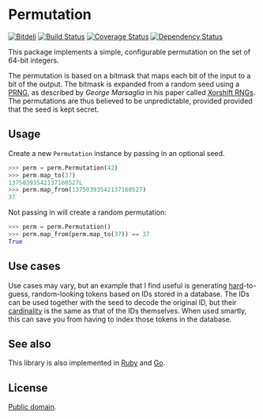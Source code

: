 # Permutation

[![Bitdeli](https://d2weczhvl823v0.cloudfront.net/attilaolah/perm.py/trend.png)](https://bitdeli.com/free "Bitdeli Badge")
[![Build Status](https://travis-ci.org/attilaolah/perm.py.png?branch=master)](https://travis-ci.org/attilaolah/perm.py)
[![Coverage Status](https://coveralls.io/repos/attilaolah/perm.py/badge.png)](https://coveralls.io/r/attilaolah/perm.py)
[![Dependency Status](https://gemnasium.com/attilaolah/perm.py.png)](https://gemnasium.com/attilaolah/perm.py)

This package implements a simple, configurable permutation on the set of 64-bit
integers.

The permutation is based on a bitmask that maps each bit of the input to a bit
of the output. The bitmask is expanded from a random seed using a [PRNG][1], as
described by *George Marsaglia* in his paper called [Xorshift RNGs][2]. The
permutations are thus believed to be unpredictable, provided provided that the
seed is kept secret.

[1]: //en.wikipedia.org/wiki/Pseudorandom_number_generator
[2]: http://www.jstatsoft.org/v08/i14/paper

## Usage

Create a new `Permutation` instance by passing in an optional seed.

```python
>>> perm = perm.Permutation(42)
>>> perm.map_to(37)
13750393542137160527L
>>> perm.map_from(13750393542137160527)
37
```

Not passing in will create a random permutation:

```python
>>> perm = perm.Permutation()
>>> perm.map_from(perm.map_to(37)) == 37
True
```

## Use cases

Use cases may vary, but an example that I find useful is generating
[hard][4]-to-guess, random-looking tokens based on IDs stored in a database.
The IDs can be used together with the seed to decode the original ID, but their
[cardinality][5] is the same as that of the IDs themselves. When used smartly,
this can save you from having to index those tokens in the database.

[4]: //en.wikipedia.org/wiki/NP-hard
[5]: //en.wikipedia.org/wiki/Cardinality

## See also

This library is also implemented in [Ruby][7] and [Go][6].

[6]: //github.com/attilaolah/perm.go
[7]: //github.com/attilaolah/perm.rb

## License

[Public domain][3].

[3]: //github.com/attilaolah/perm.py/blob/master/LICENSE
